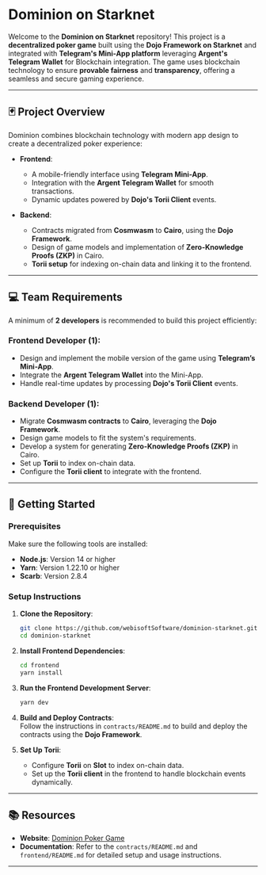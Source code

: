 
# Dominion on Starknet 

Welcome to the **Dominion on Starknet** repository! 
This project is a **decentralized poker game** built using the **Dojo Framework on Starknet** and integrated with **Telegram's Mini-App platform** leveraging **Argent's Telegram Wallet** for Blockchain integration. 
The game uses blockchain technology to ensure **provable fairness** and **transparency**, offering a seamless and secure gaming experience.  

---

## 🃏 Project Overview  

Dominion combines blockchain technology with modern app design to create a decentralized poker experience:  

- **Frontend**:  
  - A mobile-friendly interface using **Telegram Mini-App**.  
  - Integration with the **Argent Telegram Wallet** for smooth transactions.  
  - Dynamic updates powered by **Dojo's Torii Client** events.  

- **Backend**:  
  - Contracts migrated from **Cosmwasm** to **Cairo**, using the **Dojo Framework**.  
  - Design of game models and implementation of **Zero-Knowledge Proofs (ZKP)** in Cairo.  
  - **Torii setup** for indexing on-chain data and linking it to the frontend.  

---

## 💻 Team Requirements  

A minimum of **2 developers** is recommended to build this project efficiently:  

### **Frontend Developer** (1):  
- Design and implement the mobile version of the game using **Telegram’s Mini-App**.  
- Integrate the **Argent Telegram Wallet** into the Mini-App.  
- Handle real-time updates by processing **Dojo's Torii Client** events.  

### **Backend Developer** (1):  
- Migrate **Cosmwasm contracts** to **Cairo**, leveraging the **Dojo Framework**.  
- Design game models to fit the system's requirements.  
- Develop a system for generating **Zero-Knowledge Proofs (ZKP)** in Cairo.  
- Set up **Torii** to index on-chain data.  
- Configure the **Torii client** to integrate with the frontend.  

---

## 🚀 Getting Started  

### Prerequisites  
Make sure the following tools are installed:  
- **Node.js**: Version 14 or higher  
- **Yarn**: Version 1.22.10 or higher  
- **Scarb**: Version 2.8.4  

### Setup Instructions  

1. **Clone the Repository**:  
   ```bash  
   git clone https://github.com/webisoftSoftware/dominion-starknet.git 
   cd dominion-starknet  
   ```  

2. **Install Frontend Dependencies**:  
   ```bash  
   cd frontend  
   yarn install  
   ```  

3. **Run the Frontend Development Server**:  
   ```bash  
   yarn dev  
   ```  

4. **Build and Deploy Contracts**:  
   Follow the instructions in `contracts/README.md` to build and deploy the contracts using the **Dojo Framework**.  

5. **Set Up Torii**:  
   - Configure **Torii** on **Slot** to index on-chain data.  
   - Set up the **Torii client** in the frontend to handle blockchain events dynamically.  

---

## 📚 Resources  

- **Website**: [Dominion Poker Game](https://dominion.fun/)  
- **Documentation**: Refer to the `contracts/README.md` and `frontend/README.md` for detailed setup and usage instructions.  

---